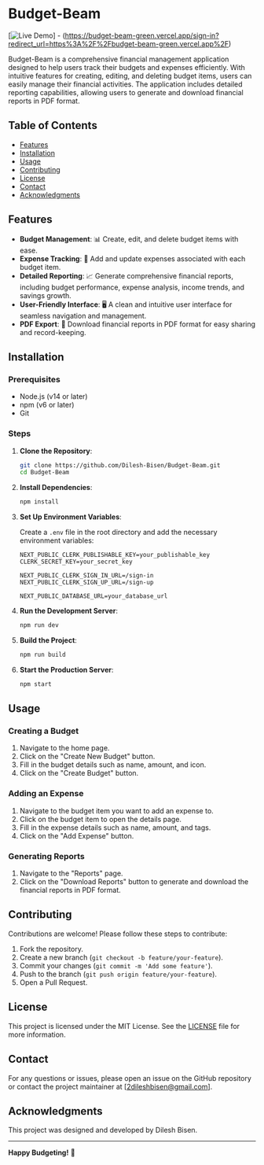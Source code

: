 # Budget-Beam

[![Live Demo](https://img.shields.io/badge/Live%20Demo-Budget--Beam-brightgreen)] - (https://budget-beam-green.vercel.app/sign-in?redirect_url=https%3A%2F%2Fbudget-beam-green.vercel.app%2F)

Budget-Beam is a comprehensive financial management application designed to help users track their budgets and expenses efficiently. With intuitive features for creating, editing, and deleting budget items, users can easily manage their financial activities. The application includes detailed reporting capabilities, allowing users to generate and download financial reports in PDF format.

## Table of Contents

- [Features](#features)
- [Installation](#installation)
- [Usage](#usage)
- [Contributing](#contributing)
- [License](#license)
- [Contact](#contact)
- [Acknowledgments](#acknowledgments)

## Features

- **Budget Management**: 📊 Create, edit, and delete budget items with ease.
- **Expense Tracking**: 💸 Add and update expenses associated with each budget item.
- **Detailed Reporting**: 📈 Generate comprehensive financial reports, including budget performance, expense analysis, income trends, and savings growth.
- **User-Friendly Interface**: 🖥️ A clean and intuitive user interface for seamless navigation and management.
- **PDF Export**: 📄 Download financial reports in PDF format for easy sharing and record-keeping.

## Installation

### Prerequisites

- Node.js (v14 or later)
- npm (v6 or later)
- Git

### Steps

1. **Clone the Repository**:

    ```sh
    git clone https://github.com/Dilesh-Bisen/Budget-Beam.git
    cd Budget-Beam
    ```

2. **Install Dependencies**:

    ```sh
    npm install
    ```

3. **Set Up Environment Variables**:

    Create a `.env` file in the root directory and add the necessary environment variables:

    ```env
    NEXT_PUBLIC_CLERK_PUBLISHABLE_KEY=your_publishable_key
    CLERK_SECRET_KEY=your_secret_key

    NEXT_PUBLIC_CLERK_SIGN_IN_URL=/sign-in
    NEXT_PUBLIC_CLERK_SIGN_UP_URL=/sign-up

    NEXT_PUBLIC_DATABASE_URL=your_database_url
    ```

4. **Run the Development Server**:

    ```sh
    npm run dev
    ```

5. **Build the Project**:

    ```sh
    npm run build
    ```

6. **Start the Production Server**:

    ```sh
    npm start
    ```

## Usage

### Creating a Budget

1. Navigate to the home page.
2. Click on the "Create New Budget" button.
3. Fill in the budget details such as name, amount, and icon.
4. Click on the "Create Budget" button.

### Adding an Expense

1. Navigate to the budget item you want to add an expense to.
2. Click on the budget item to open the details page.
3. Fill in the expense details such as name, amount, and tags.
4. Click on the "Add Expense" button.

### Generating Reports

1. Navigate to the "Reports" page.
2. Click on the "Download Reports" button to generate and download the financial reports in PDF format.

## Contributing

Contributions are welcome! Please follow these steps to contribute:

1. Fork the repository.
2. Create a new branch (`git checkout -b feature/your-feature`).
3. Commit your changes (`git commit -m 'Add some feature'`).
4. Push to the branch (`git push origin feature/your-feature`).
5. Open a Pull Request.

## License

This project is licensed under the MIT License. See the [LICENSE](LICENSE) file for more information.

## Contact

For any questions or issues, please open an issue on the GitHub repository or contact the project maintainer at [2dileshbisen@gmail.com].

## Acknowledgments

This project was designed and developed by Dilesh Bisen.

---

**Happy Budgeting!** 🎉
